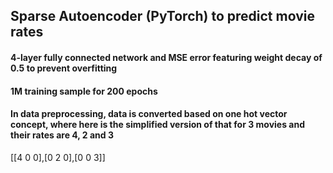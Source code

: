 ## Sparse Autoencoder (PyTorch) to predict movie rates


#### 4-layer fully connected network and MSE error featuring weight decay of 0.5 to prevent overfitting 

#### 1M training sample for 200 epochs

#### In data preprocessing, data is converted based on one hot vector concept, where here is the simplified version of that for 3 movies and their rates are 4, 2 and 3

[[4 0 0],[0 2 0],[0 0 3]]

